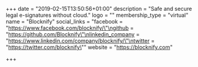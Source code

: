 +++
date = "2019-02-15T13:50:56+01:00"
description = "Safe and secure legal e-signatures without cloud."
logo = ""
membership_type = "virtual"
name = "Blocknify"
social_links = "facebook = \"https://www.facebook.com/blocknify/\"\ngithub = \"https://github.com/Blocknify\"\nlinkedin_company = \"https://www.linkedin.com/company/blocknify/\"\ntwitter = \"https://twitter.com/blocknify\""
website = "https://blocknify.com"

+++
